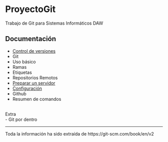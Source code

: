 # ProyectoGit
Trabajo de Git para Sistemas Informáticos DAW

<h2> Documentación</h2>

- <a href="Documentacion/Control_Versiones.md">Control de versiones</a>
- Git
- Uso básico
- Ramas
- Etiquetas
- Repositorios Remotos
- <a href="Documentacion/Servidor.md">Preparar un servidor</a>
- <a href="Documentacion/Configuracion.md">Configuración</a>
- Github
- Resumen de comandos
<br>
Extra
<br>
- Git por dentro

<hr>
Toda la información ha sido extraída de https://git-scm.com/book/en/v2

